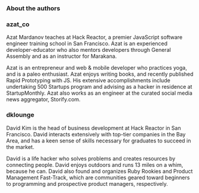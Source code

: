 ### About the authors ###

### azat_co ###

["azat profile"]: http://m3.licdn.com/mpr/pub/image-5LJLe3TfTPwgq1rB11uZvTh9nU1n2QzRej5Ok3aRnNRn2lLv5LJOZf6fn2mD29tdsSIW/azat-mardanov.jpg "Azat"

Azat Mardanov teaches at Hack Reactor, a premier JavaScript software engineer training school in San Francisco. Azat is an experienced developer-educator who also mentors developers through General Assembly and as an instructor for Marakana. 

Azat is an entrepreneur and web & mobile developer who practices yoga, and is a paleo enthusiast. Azat enjoys writing books, and recently published Rapid Prototyping with JS.  His extensive accomplishments include undertaking 500 Startups program and advising as a hacker in residence at StartupMonthly. Azat also works as an engineer at the curated social media news aggregator, Storify.com.


### dklounge ###
David Kim is the head of business development at Hack Reactor in San Francisco.  David interacts extensively with top-tier companies in the Bay Area, and has a keen sense of skills necessary for graduates to succeed in the market. 

David is a life hacker who solves problems and creates resources by connecting people. David enjoys outdoors and runs 13 miles on a whim, because he can.  David also found and organizes Ruby Rookies and Product Management Fast-Track, which are communities geared toward beginners to programming and prospective product managers, respectively.